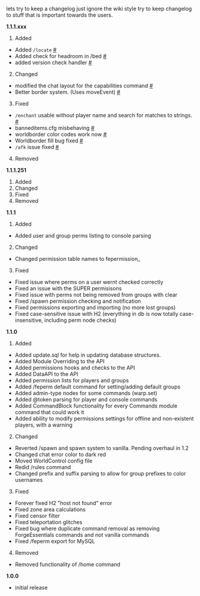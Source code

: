 lets try to keep a changelog
just ignore the wiki style
try to keep changelog to stuff that is important towards the users.


**1.1.1.xxx**

1. Added
 * Added ```/locate```  [#](https://github.com/ForgeEssentials/ForgeEssentialsMain/commit/7c88bfdad5e3a182b5939fcc4e6a679b9f6bb0bc)
 * Added check for headroom in /bed [#](https://github.com/ForgeEssentials/ForgeEssentialsMain/commit/ea6b64c75892064af006aad1d28f437485da54b1)
 * added version check handler [#](https://github.com/ForgeEssentials/ForgeEssentialsMain/commit/3d4351ef7785798deb1eeb43cbb83492039b0cc3)
2. Changed
 * modified the chat layout for the capabilities command [#](https://github.com/ForgeEssentials/ForgeEssentialsMain/commit/8094ee0db46bb365d60e886eae4c47bdeac90bd5)
 * Better border system. (Uses moveEvent) [#](https://github.com/ForgeEssentials/ForgeEssentialsMain/commit/1603deb889fff62e27ac6d7017f67dcb5a9d4d6e)
3. Fixed
 * ```/enchant``` usable without player name and search for matches to strings. [#](https://github.com/ForgeEssentials/ForgeEssentialsMain/commit/24bb1644167e898793da184b479fbad597f2d501)
 * banneditems.cfg misbehaving [#](https://github.com/ForgeEssentials/ForgeEssentialsMain/commit/8230df5eb3971a83296aab66707133d76bc8949e)
 * worldborder color codes work now [#](https://github.com/ForgeEssentials/ForgeEssentialsMain/commit/453207ac46b2c688c86fb32a841c3e82d2f97d25)
 * Worldborder fill bug fixed [#](https://github.com/ForgeEssentials/ForgeEssentialsMain/commit/950579cf5f4ebaaff36ba90ffc5e72a08080c1e6)
 * ```/afk``` issue fixed [#](https://github.com/ForgeEssentials/ForgeEssentialsMain/commit/ce9e4d1df1f3bee5bdd9207a9b708cd4a4ce28f4)
4. Removed

**1.1.1.251**

1. Added
2. Changed
3. Fixed
4. Removed

**1.1.1**

1. Added
 * Added user and group perms listing to console parsing
2. Changed
 * Changed permission table names to fepermission_<tableName>
3. Fixed
 * Fixed issue where perms on a user wernt checked correctly
 * Fixed an issue with the SUPER permisisons
 * Fixed issue with perms not being removed from groups with clear
 * Fixed /spawn permission checking and notification
 * Fixed permissions exporting and importing (no more lost groups)
 * Fixed case-sensitive issue with H2 (everything in db is now totally case-insensitive, including perm node checks)

**1.1.0**

1. Added
 * Added update.sql for help in updating database structures.
 * Added Module Overriding to the API
 * Added permissions hooks and checks to the API
 * Added DataAPI to the API
 * Added permission lists for players and groups
 * Added /feperm default command for setting/adding default groups
 * Added admin-type nodes for some commands (warp.set)
 * Added @token parsing for player and console commands
 * Added CommandBlock functionality for every Commands module command that could work it
 * Added ability to modify permissions settings for offline and non-existent players, with a warning
2. Changed
 * Reverted /spawn and spawn system to vanilla. Pending overhaul in 1.2
 * Changed chat error color to dark red
 * Moved WorldControl config file
 * Redid /rules command
 * Changed prefix and suffix parsing to allow for group prefixes to color usernames
3. Fixed
 * Forever fixed H2 "host not found" error
 * Fixed zone area calculations
 * Fixed censor filter
 * Fixed teleportation glitches
 * Fixed bug where duplicate command removal as removing ForgeEssentials commands and not vanilla commands
 * Fixed /feperm export for MySQL
4. Removed
  * Removed <x y z> functionality of /home command

**1.0.0**
 * initial release